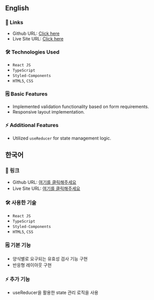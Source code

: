 ## English

### 🔗 Links

- Github URL: [Click here](https://github.com/tripkmin/multiform)
- Live Site URL: [Click here](https://multiform-chi.vercel.app)

### 🛠️ Technologies Used

- `React JS`
- `TypeScript`
- `Styled-Components`
- `HTML5`, `CSS`

### 🗒️ Basic Features

- Implemented validation functionality based on form requirements.
- Responsive layout implementation.

### ⚡ Additional Features

- Utilized `useReducer` for state management logic.

## 한국어

### 🔗 링크

- Github URL: [여기를 클릭해주세요](https://github.com/tripkmin/multiform)
- Live Site URL: [여기를 클릭해주세요](https://multiform-chi.vercel.app)

### 🛠️ 사용한 기술

- `React JS`
- `TypeScript`
- `Styled-Components`
- `HTML5`, `CSS`

### 🗒️ 기본 기능

- 양식별로 요구되는 유효성 검사 기능 구현
- 반응형 레이아웃 구현

### ⚡ 추가 기능

- useReducer을 활용한 state 관리 로직을 사용
